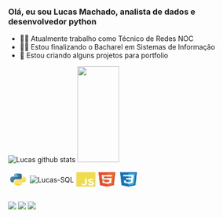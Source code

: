 ### Olá, eu sou Lucas Machado, analista de dados e desenvolvedor python

- 👨‍💻 Atualmente trabalho como Técnico de Redes NOC
- 👨‍🎓 Estou finalizando o Bacharel em Sistemas de Informação
- 📝 Estou criando alguns projetos para portfolio


<div>
<img width="49%" height="195px" src="https://github-readme-stats.vercel.app/api?username=LucasCorreia109&show_icons=true&count_private=true&hide_border=true&title_color=tokyonight&icon_color=tokyonight&text_color=tokionight&bg_color=0d1117" alt="Lucas github stats" />
<img width="41%" height="195px" src="https://github-readme-stats.vercel.app/api/top-langs/?username=LucasCorreia109&layout=compact&hide_border=true&title_color=tokyonight&text_color=tokyonight&bg_color=0d1117" />
  
</div>
  
<div style="display: inline_block"><br>
  <img align="center" alt="Lucas-Python" height="30" width="40" src="https://raw.githubusercontent.com/devicons/devicon/master/icons/python/python-original.svg">
  <img align="center" alt="Lucas-SQL" height="30" width="40" 
 src="https://cdn.jsdelivr.net/gh/devicons/devicon/icons/mysql/mysql-original.svg">
  <img align="center" alt="Lucas-Js" height="30" width="40" src="https://raw.githubusercontent.com/devicons/devicon/master/icons/javascript/javascript-plain.svg">
  <img align="center" alt="Lucas-HTML" height="30" width="40" src="https://raw.githubusercontent.com/devicons/devicon/master/icons/html5/html5-original.svg">
  <img align="center" alt="Lucas-CSS" height="30" width="40" src="https://raw.githubusercontent.com/devicons/devicon/master/icons/css3/css3-original.svg">
</div>

 ##
 
<div> 
  <a href="https://www.instagram.com/lukas__machado/" target="_blank"><img src="https://img.shields.io/badge/-Instagram-%23E4405F?style=for-the-badge&logo=instagram&logoColor=white" target="_blank"></a> 
  <a href = "mailto:lukasm109@gmail.com"><img src="https://img.shields.io/badge/-Gmail-%23333?style=for-the-badge&logo=gmail&logoColor=white" target="_blank"></a>
  <a href="https://www.linkedin.com/in/lucas-machado-23a80a122/" target="_blank"><img src="https://img.shields.io/badge/-LinkedIn-%230077B5?style=for-the-badge&logo=linkedin&logoColor=white" target="_blank"></a> 
  
</div>
